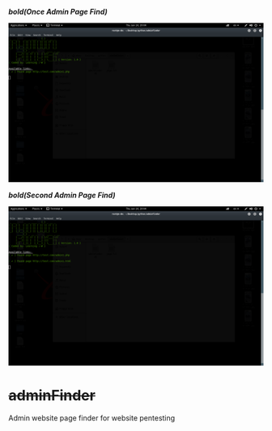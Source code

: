 _**bold(Once Admin Page Find)**_

![Screenshot](1.png)


_**bold(Second Admin Page Find)**_


![Screenshot](2.png)

# ~~adminFinder~~

Admin website page finder for website pentesting
